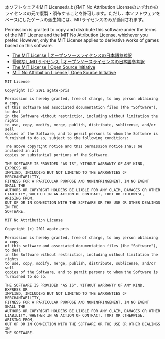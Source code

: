 本ソフトウェアをMIT LicenseおよびMIT No Attribution Licenseのいずれかのライセンスの元で複製・頒布することを許可します。ただし、本ソフトウェアをベースにしたゲームの派生物には、MITライセンスのみが適用されます。

Permission is granted to copy and distribute this software under the terms of the MIT License and the MIT No Attribution License, whichever you prefer. However, only the MIT License applies to derivative works of games based on this software.

- [The MIT License | オープンソースライセンスの日本語参考訳](https://licenses.opensource.jp/MIT/MIT.html)
- [帰属なしMITライセンス | オープンソースライセンスの日本語参考訳](https://licenses.opensource.jp/MIT-0/MIT-0.html)
- [The MIT License | Open Source Initiative](https://opensource.org/licenses/MIT)
- [MIT No Attribution License | Open Source Initiative](https://opensource.org/licenses/MIT-0)

```
MIT License

Copyright (c) 2021 agate-pris

Permission is hereby granted, free of charge, to any person obtaining a copy
of this software and associated documentation files (the "Software"), to deal
in the Software without restriction, including without limitation the rights
to use, copy, modify, merge, publish, distribute, sublicense, and/or sell
copies of the Software, and to permit persons to whom the Software is
furnished to do so, subject to the following conditions:

The above copyright notice and this permission notice shall be included in all
copies or substantial portions of the Software.

THE SOFTWARE IS PROVIDED "AS IS", WITHOUT WARRANTY OF ANY KIND, EXPRESS OR
IMPLIED, INCLUDING BUT NOT LIMITED TO THE WARRANTIES OF MERCHANTABILITY,
FITNESS FOR A PARTICULAR PURPOSE AND NONINFRINGEMENT. IN NO EVENT SHALL THE
AUTHORS OR COPYRIGHT HOLDERS BE LIABLE FOR ANY CLAIM, DAMAGES OR OTHER
LIABILITY, WHETHER IN AN ACTION OF CONTRACT, TORT OR OTHERWISE, ARISING FROM,
OUT OF OR IN CONNECTION WITH THE SOFTWARE OR THE USE OR OTHER DEALINGS IN THE
SOFTWARE.
```

```
MIT No Attribution License

Copyright (c) 2021 agate-pris

Permission is hereby granted, free of charge, to any person obtaining a copy
of this software and associated documentation files (the "Software"), to deal
in the Software without restriction, including without limitation the rights
to use, copy, modify, merge, publish, distribute, sublicense, and/or sell
copies of the Software, and to permit persons to whom the Software is
furnished to do so.

THE SOFTWARE IS PROVIDED "AS IS", WITHOUT WARRANTY OF ANY KIND, EXPRESS OR
IMPLIED, INCLUDING BUT NOT LIMITED TO THE WARRANTIES OF MERCHANTABILITY,
FITNESS FOR A PARTICULAR PURPOSE AND NONINFRINGEMENT. IN NO EVENT SHALL THE
AUTHORS OR COPYRIGHT HOLDERS BE LIABLE FOR ANY CLAIM, DAMAGES OR OTHER
LIABILITY, WHETHER IN AN ACTION OF CONTRACT, TORT OR OTHERWISE, ARISING FROM,
OUT OF OR IN CONNECTION WITH THE SOFTWARE OR THE USE OR OTHER DEALINGS IN
THE SOFTWARE.
```
